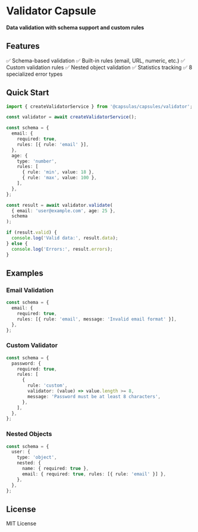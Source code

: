 # Validator Capsule

**Data validation with schema support and custom rules**

## Features

✅ Schema-based validation
✅ Built-in rules (email, URL, numeric, etc.)
✅ Custom validation rules
✅ Nested object validation
✅ Statistics tracking
✅ 8 specialized error types

## Quick Start

```typescript
import { createValidatorService } from '@capsulas/capsules/validator';

const validator = await createValidatorService();

const schema = {
  email: {
    required: true,
    rules: [{ rule: 'email' }],
  },
  age: {
    type: 'number',
    rules: [
      { rule: 'min', value: 18 },
      { rule: 'max', value: 100 },
    ],
  },
};

const result = await validator.validate(
  { email: 'user@example.com', age: 25 },
  schema
);

if (result.valid) {
  console.log('Valid data:', result.data);
} else {
  console.log('Errors:', result.errors);
}
```

## Examples

### Email Validation

```typescript
const schema = {
  email: {
    required: true,
    rules: [{ rule: 'email', message: 'Invalid email format' }],
  },
};
```

### Custom Validator

```typescript
const schema = {
  password: {
    required: true,
    rules: [
      {
        rule: 'custom',
        validator: (value) => value.length >= 8,
        message: 'Password must be at least 8 characters',
      },
    ],
  },
};
```

### Nested Objects

```typescript
const schema = {
  user: {
    type: 'object',
    nested: {
      name: { required: true },
      email: { required: true, rules: [{ rule: 'email' }] },
    },
  },
};
```

## License

MIT License
